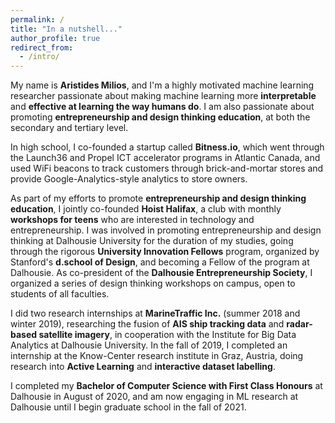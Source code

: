```yaml
---
permalink: /
title: "In a nutshell..."
author_profile: true
redirect_from: 
  - /intro/
---
```


My name is **Aristides Milios**, and I'm a highly motivated machine learning researcher passionate about making machine learning more **interpretable** and **effective at learning the way humans do**. I am also passionate about promoting **entrepreneurship and design thinking education**, at both the secondary and tertiary level. 

In high school, I co-founded a startup called **Bitness.io**, which went through the Launch36 and Propel ICT accelerator programs in Atlantic Canada, and used WiFi beacons to track customers through brick-and-mortar stores and provide Google-Analytics-style analytics to store owners. 

As part of my efforts to promote **entrepreneurship and design thinking education**, I jointly co-founded **Hoist Halifax**, a club with monthly **workshops for teens** who are interested in technology and entrepreneurship. I was involved in promoting entrepreneurship and design thinking at Dalhousie University for the duration of my studies, going through the rigorous **University Innovation Fellows** program, organized by Stanford's **d.school of Design**, and becoming a Fellow of the program at Dalhousie. As co-president of the **Dalhousie Entrepreneurship Society**, I organized a series of design thinking workshops on campus, open to students of all faculties.

I did two research internships at **MarineTraffic Inc.** (summer 2018 and winter 2019), researching the fusion of **AIS ship tracking data** and **radar-based satellite imagery**, in cooperation with the Institute for Big Data Analytics at Dalhousie University. In the fall of 2019, I completed an internship at the Know-Center research institute in Graz, Austria, doing research into **Active Learning** and **interactive dataset labelling**. 

I completed my **Bachelor of Computer Science with First Class Honours** at Dalhousie in August of 2020, and am now engaging in ML research at Dalhousie until I begin graduate school in the fall of 2021.
